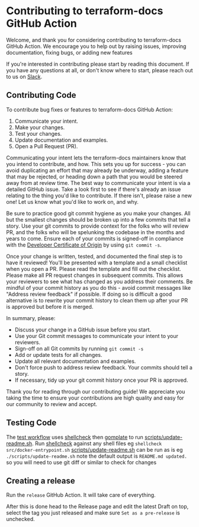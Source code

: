 # Contributing to terraform-docs GitHub Action

Welcome, and thank you for considering contributing to terraform-docs GitHub
Action. We encourage you to help out by raising issues, improving documentation,
fixing bugs, or adding new features

If you're interested in contributing please start by reading this document. If
you have any questions at all, or don't know where to start, please reach out to
us on [Slack].

## Contributing Code

To contribute bug fixes or features to terraform-docs GitHub Action:

1. Communicate your intent.
1. Make your changes.
1. Test your changes.
1. Update documentation and examples.
1. Open a Pull Request (PR).

Communicating your intent lets the terraform-docs maintainers know that you intend
to contribute, and how. This sets you up for success - you can avoid duplicating
an effort that may already be underway, adding a feature that may be rejected,
or heading down a path that you would be steered away from at review time. The
best way to communicate your intent is via a detailed GitHub issue. Take a look
first to see if there's already an issue relating to the thing you'd like to
contribute. If there isn't, please raise a new one! Let us know what you'd like
to work on, and why.

Be sure to practice good git commit hygiene as you make your changes. All but
the smallest changes should be broken up into a few commits that tell a story.
Use your git commits to provide context for the folks who will review PR, and
the folks who will be spelunking the codebase in the months and years to come.
Ensure each of your commits is signed-off in compliance with the [Developer
Certificate of Origin] by using `git commit -s`.

Once your change is written, tested, and documented the final step is to have it
reviewed! You'll be presented with a template and a small checklist when you
open a PR. Please read the template and fill out the checklist. Please make all
PR request changes in subsequent commits. This allows your reviewers to see what
has changed as you address their comments. Be mindful of your commit history as
you do this - avoid commit messages like "Address review feedback" if possible.
If doing so is difficult a good alternative is to rewrite your commit history to
clean them up after your PR is approved but before it is merged.

In summary, please:

* Discuss your change in a GitHub issue before you start.
* Use your Git commit messages to communicate your intent to your reviewers.
* Sign-off on all Git commits by running `git commit -s`
* Add or update tests for all changes.
* Update all relevant documentation and examples.
* Don't force push to address review feedback. Your commits should tell a story.
* If necessary, tidy up your git commit history once your PR is approved.

Thank you for reading through our contributing guide! We appreciate you taking
the time to ensure your contributions are high quality and easy for our community
to review and accept.

## Testing Code
The [test workflow] uses [shellcheck] then [gomplate] to run [scripts/update-readme.sh].
Run [shellcheck] against any shell files eg `shellcheck src/docker-entrypoint.sh`
[scripts/update-readme.sh] can be run as is eg `./scripts/update-readme.sh`
 note the default output is `README.md updated.` so you will need to use git diff or
 similar to check for changes

## Creating a release
Run the `release` GitHub Action. It will take care of everything.

After this is done head to the Release page and edit the latest Draft on top, select the
tag you just released and make sure `Set as a pre-release` is unchecked.

[Slack]: https://slack.terraform-docs.io/
[Developer Certificate of Origin]: https://github.com/apps/dco
[test workflow]: https://github.com/terraform-docs/gh-actions/blob/main/.github/workflows/test.yml
[shellcheck]: https://github.com/koalaman/shellcheck
[gomplate]: https://github.com/hairyhenderson/gomplate/
[scripts/update-readme.sh]: https://github.com/terraform-docs/gh-actions/blob/main/scripts/update-readme.sh
